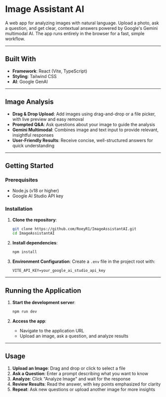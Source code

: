# Image Assistant AI

A web app for analyzing images with natural language. Upload a photo, ask a question, and get clear, contextual answers powered by Google's Gemini multimodal AI. The app runs entirely in the browser for a fast, simple workflow.

---

## Built With

- **Framework**: React (Vite, TypeScript)
- **Styling**: Tailwind CSS
- **AI**: Google GenAI 

---

## Image Analysis

- **Drag & Drop Upload**: Add images using drag-and-drop or a file picker, with live preview and easy removal
- **Prompted Q&A**: Ask questions about your image to guide the analysis
- **Gemini Multimodal**: Combines image and text input to provide relevant, insightful responses
- **User-Friendly Results**: Receive concise, well-structured answers for quick understanding

---

## Getting Started

### Prerequisites
- Node.js (v18 or higher)
- Google AI Studio API key

### Installation

1. **Clone the repository**:
   ```bash
   git clone https://github.com/RoeyR1/ImageAssistantAI.git
   cd ImageAssistantAI
   ```

2. **Install dependencies**:
   ```bash
   npm install
   ```

3. **Environment Configuration**:
   Create a `.env` file in the project root with:
   ```
   VITE_API_KEY=your_google_ai_studio_api_key
   ```

---

## Running the Application

1. **Start the development server**:
   ```bash
   npm run dev
   ```

2. **Access the app**:
   - Navigate to the application URL
   - Upload an image, ask a question, and analyze results

---

## Usage

1. **Upload an Image**: Drag and drop or click to select a file 
2. **Ask a Question**: Enter a prompt describing what you want to know
3. **Analyze**: Click "Analyze Image" and wait for the response
4. **Review Results**: Read the answer, with key points emphasized for clarity
5. **Repeat**: Ask new questions or upload another image for more insights
